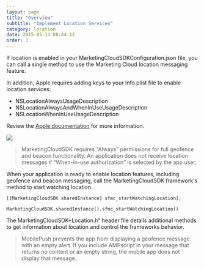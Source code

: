 ```yaml
---
layout: page
title: "Overview"
subtitle: "Implement Location Services"
category: location
date: 2015-05-14 08:44:12
order: 1
---
```

If location is enabled in your MarketingCloudSDKConfiguration.json file, you can call a single method to use the Marketing Cloud location messaging feature.

In addition, Apple requires adding keys to your Info.plist file to enable location services:

* NSLocationAlwaysUsageDescription
* NSLocationAlwaysAndWhenInUseUsageDescription
* NSLocationWhenInUseUsageDescription

Review the [Apple documentation](https://developer.apple.com/documentation/corelocation/choosing_the_authorization_level_for_location_services) for more information.

<img class="img-responsive" src="{{ site.baseurl }}/assets/location.png" /><br/>

> MarketingCloudSDK requires “Always” permissions for full geofence and beacon functionality. An application does not receive location messages if “When-in-use authorization” is selected by the app user.

When your application is ready to enable location features, including geofence and beacon messaging, call the MarketingCloudSDK framework's method to start watching location.
```
[[MarketingCloudSDK sharedInstance] sfmc_startWatchingLocation];
```
```
MarketingCloudSDK.sharedInstance().sfmc_startWatchingLocation()
```

The MarketingCloudSDK+Location.h” header file details additional methods to get information about location and control the frameworks behavior.

> MobilePush prevents the app from displaying a geofence message with an empty alert. If you include AMPscript in your message that returns no content or an empty string, the mobile app does not display that message.
